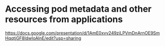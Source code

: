 # Accessing pod metadata and other resources from applications

https://docs.google.com/presentation/d/1AmE0xvv249zjLPVmDnArnOE9SmHqqtjGF8ldwIoAlnE/edit?usp=sharing
